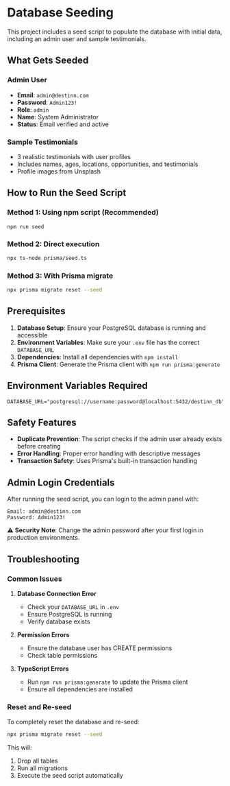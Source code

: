 # Database Seeding

This project includes a seed script to populate the database with initial data, including an admin user and sample testimonials.

## What Gets Seeded

### Admin User

- **Email**: `admin@destinn.com`
- **Password**: `Admin123!`
- **Role**: `admin`
- **Name**: System Administrator
- **Status**: Email verified and active

### Sample Testimonials

- 3 realistic testimonials with user profiles
- Includes names, ages, locations, opportunities, and testimonials
- Profile images from Unsplash

## How to Run the Seed Script

### Method 1: Using npm script (Recommended)

```bashtouch
npm run seed
```

### Method 2: Direct execution

```bash
npx ts-node prisma/seed.ts
```

### Method 3: With Prisma migrate

```bash
npx prisma migrate reset --seed
```

## Prerequisites

1. **Database Setup**: Ensure your PostgreSQL database is running and accessible
2. **Environment Variables**: Make sure your `.env` file has the correct `DATABASE_URL`
3. **Dependencies**: Install all dependencies with `npm install`
4. **Prisma Client**: Generate the Prisma client with `npm run prisma:generate`

## Environment Variables Required

```env
DATABASE_URL="postgresql://username:password@localhost:5432/destinn_db"
```

## Safety Features

- **Duplicate Prevention**: The script checks if the admin user already exists before creating
- **Error Handling**: Proper error handling with descriptive messages
- **Transaction Safety**: Uses Prisma's built-in transaction handling

## Admin Login Credentials

After running the seed script, you can login to the admin panel with:

```
Email: admin@destinn.com
Password: Admin123!
```

⚠️ **Security Note**: Change the admin password after your first login in production environments.

## Troubleshooting

### Common Issues

1. **Database Connection Error**

   - Check your `DATABASE_URL` in `.env`
   - Ensure PostgreSQL is running
   - Verify database exists

2. **Permission Errors**

   - Ensure the database user has CREATE permissions
   - Check table permissions

3. **TypeScript Errors**
   - Run `npm run prisma:generate` to update the Prisma client
   - Ensure all dependencies are installed

### Reset and Re-seed

To completely reset the database and re-seed:

```bash
npx prisma migrate reset --seed
```

This will:

1. Drop all tables
2. Run all migrations
3. Execute the seed script automatically
